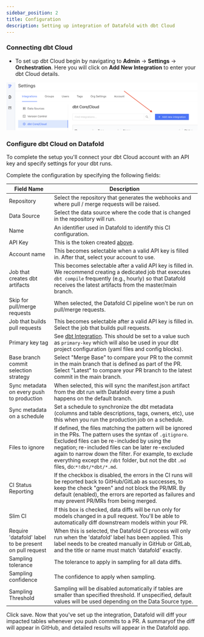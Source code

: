```yaml
---
sidebar_position: 2
title: Configuration
description: Setting up integration of Datafold with dbt Cloud
---
```

### Connecting dbt Cloud

* To set up dbt Cloud begin by navigating to **Admin** -> **Settings** -> **Orchestration**. Here you will click on **Add New Integration** to enter your dbt Cloud details. 

![](../../../../static/img/dbt_cloud_setup.png)

### Configure dbt Cloud on Datafold
To complete the setup you'll connect your dbt Cloud account with an API key and specify settings for your dbt runs.

Complete the configuration by specifying the following fields:

| Field Name      | Description |
| ----------- | ----------- |
| Repository | Select the repository that generates the webhooks and where pull / merge requests will be raised. |
| Data Source | Select the data source where the code that is changed in the repository will run.|
| Name | An identifier used in Datafold to identify this CI configuration. |
| API Key | This is the token created [above](/docs/integrations/orchestration/dbt_cloud/prerequisites.md). |
| Account name  | This becomes selectable when a valid API key is filled in. After that, select your account to use. |
| Job that creates dbt artifacts | This becomes selectable after a valid API key is filled in. We recommend creating a dedicated job that executes `dbt compile` frequently (e.g., hourly) so that Datafold receives the latest artifacts from the master/main branch. |
| Skip for pull/merge requests | When selected, the Datafold CI pipeline won't be run on pull/merge requests. |
| Job that builds pull requests  | This becomes selectable after a valid API key is filled in. Select the job that builds pull requests. |
| Primary key tag | See [dbt Integration](../dbt_adv_config.md). This should be set to a value such as `primary-key` which will also be used in your dbt project configuration (yaml files and config blocks). |
| Base branch commit selection strategy | Select "Merge Base" to compare your PR to the commit in the main branch that is defined as part of the PR. Select "Latest" to compare your PR branch to the latest commit in the main branch.  |
| Sync metadata on every push to production | When selected, this will sync the manifest.json artifact from the dbt run with Datafold every time a push happens on the default branch.|
| Sync metadata on a schedule | Set a schedule to synchronize the dbt metadata (columns and table descriptions, tags, owners, etc), use this when you run the production job on a schedule. |
| Files to ignore | If defined, the files matching the pattern will be ignored in the PRs. The pattern uses the syntax of `.gitignore`. Excluded files can be re-included by using the negation; re-included files can be later re-excluded again to narrow down the filter. For example, to exclude everything except the `/dbt` folder, but not the dbt `.md` files, do:`*!dbt/*dbt/*.md`.|
| CI Status Reporting | If the checkbox is disabled, the errors in the CI runs will be reported back to GitHub/GitLab as successes, to keep the check "green" and not block the PR/MR. By default (enabled), the errors are reported as failures and may prevent PR/MRs from being merged. |
| Slim CI | If this box is checked, data diffs will be run only for models changed in a pull request. You'll be able to automatically diff downstream models within your PR. |
| Require 'datafold' label to be present on pull request | When this is selected, the Datafold CI process will only run when the 'datafold' label has been applied. This label needs to be created manually in GitHub or GitLab, and the title or name must match 'datafold' exactly. |
| Sampling tolerance | The tolerance to apply in sampling for all data diffs. |
| Sampling confidence | The confidence to apply when sampling. |
| Sampling Threshold | Sampling will be disabled automatically if tables are smaller than specified threshold. If unspecified, default values will be used depending on the Data Source type. |

Click save. Now that you've set up the integration, Datafold will diff your impacted tables whenever you push commits to a PR. A summaryof the diff will appear in GitHub, and detailed results will appear in the Datafold app.